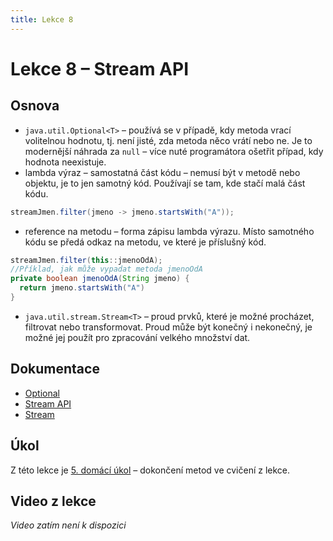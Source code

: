 ```yaml
---
title: Lekce 8
---
```

# Lekce 8 – Stream API

## Osnova
* `java.util.Optional<T>` – používá se v případě, kdy metoda vrací volitelnou hodnotu, tj. není jisté, zda metoda něco vrátí nebo ne. Je to modernější náhrada za `null` – více nuté programátora ošetřit případ, kdy hodnota neexistuje.
* lambda výraz – samostatná část kódu – nemusí být v metodě nebo objektu, je to jen samotný kód. Používají se tam, kde stačí malá část kódu.
```java
streamJmen.filter(jmeno -> jmeno.startsWith("A"));
```
* reference na metodu – forma zápisu lambda výrazu. Místo samotného kódu se předá odkaz na metodu, ve které je příslušný kód.
```java
streamJmen.filter(this::jmenoOdA);
//Příklad, jak může vypadat metoda jmenoOdA
private boolean jmenoOdA(String jmeno) {
  return jmeno.startsWith("A")
}    
```
* `java.util.stream.Stream<T>` – proud prvků, které je možné procházet, filtrovat nebo transformovat. Proud může být konečný i nekonečný, je možné jej použít pro zpracování velkého množství dat.

## Dokumentace
* [Optional<T>](https://docs.oracle.com/en/java/javase/11/docs/api/java.base/java/util/Optional.html)
* [Stream API](https://docs.oracle.com/en/java/javase/11/docs/api/java.base/java/util/stream/package-summary.html)
* [Stream<T>](https://docs.oracle.com/en/java/javase/11/docs/api/java.base/java/util/stream/Stream.html)

## Úkol

Z této lekce je [5. domácí úkol](ukol-5.html) – dokončení metod ve cvičení z lekce.

## Video z lekce
*Video zatím není k dispozici*
